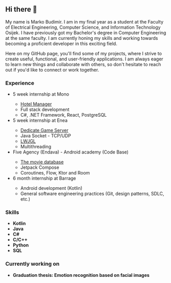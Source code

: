 ## Hi there 👋
My name is Marko Budimir. I am in my final year as a student at the Faculty of Electrical Engineering, Computer Science, and Information Technology Osijek. I have previously got my Bachelor's degree in Computer Engineering at the same faculty.  I am currently honing my skills and working towards becoming a proficient developer in this exciting field. 

Here on my GitHub page, you'll find some of my projects, where I strive to create useful, functional, and user-friendly applications. I am always eager to learn new things and collaborate with others, so don't hesitate to reach out if you'd like to connect or work together.

### Experience
<ul>
  <li> 5 week internship at Mono </li>
  <ul>
      <li><a href="https://github.com/marko-budimir/HotelManager">Hotel Manager</a></li>
      <li>Full stack development</li>
      <li>C#, .NET Framework, React, PostgreSQL</li>
  </ul>
  <li> 5 week internship at Enea </li>
  <ul>
    <li><a href="https://github.com/marko-budimir/DedicateGameServer">Dedicate Game Server</a></li>
    <li>Java Socket - TCP/UDP</li>
    <li><a href="https://www.lwjgl.org/">LWJGL</a></li>
    <li>Multithreading</li>
  </ul>
  <li> Five Agency (Endava) - Android academy (Code Base)</li>
  <ul>
      <li><a href="https://github.com/marko-budimir/android-vjestina-tmdb">The movie database</a></li>
      <li>Jetpack Compose</li>
      <li>Coroutines, Flow, Ktor and Room</li>
  </ul>
  <li> 6 month internship at Barrage </li>
  <ul>
      <li>Android development (Kotlin)</li>
      <li>General software engineering practices (Git, design patterns, SDLC, etc.)</li>
  </ul>
</ul>

### Skills
- <b>Kotlin</b>
- <b>Java</b>
- <b>C#<b>
- C/C++
- Python
- SQL

### Currently working on   
- Graduation thesis: Emotion recognition based on facial images
